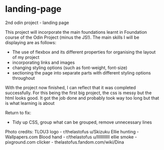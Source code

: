 # landing-page

2nd odin project - landing page

This project will incorporate the main foundations
learnt in Foundation course of the Odin Project
(minus the JS!). The main skills I will be
displaying are as follows:

- The use of flexbox and its different properties
 for organising the layout of my project
- incorporating links and images
- changing styling options (such as font-weight,
 font-size)
- sectioning the page into separate parts
with different styling options throughout

With the project now finished, I can reflect
that it was completed successfully. For this
being the first big project, the css is messy
but the html looks good. It got the job done
and probably took way too long but that is 
what learning is about

Return to fix:
- Tidy up CSS, group what can be grouped,
remove unnecessary lines

Photo credits:
TLOU3 logo - r/thelastofus u/Skizuku
Ellie hunting - Wallpapers.com
Blood hand - r/thelastofus u/IIIIIIIIIII
ellie smoke - pixground.com
clicker - thelastofus.fandom.com/wiki/Dina
